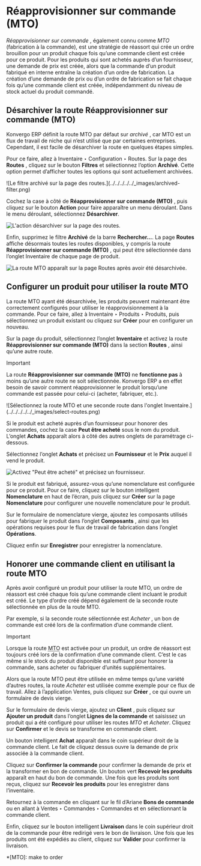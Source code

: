 # Réapprovisionner sur commande (MTO)

_Réapprovisionner sur commande_ , également connu comme _MTO_ (fabrication à
la commande), est une stratégie de réassort qui crée un ordre brouillon pour
un produit chaque fois qu’une commande client est créée pour ce produit. Pour
les produits qui sont achetés auprès d’un fournisseur, une demande de prix est
créée, alors que la commande d’un produit fabriqué en interne entraîne la
création d’un ordre de fabrication. La création d’une demande de prix ou d’un
ordre de fabrication se fait chaque fois qu’une commande client est créée,
indépendamment du niveau de stock actuel du produit commandé.

## Désarchiver la route Réapprovisionner sur commande (MTO)

Konvergo ERP définit la route MTO par défaut sur _archivé_ , car MTO est un flux de
travail de niche qui n’est utilisé que par certaines entreprises. Cependant,
il est facile de désarchiver la route en quelques étapes simples.

Pour ce faire, allez à Inventaire ‣ Configuration ‣ Routes. Sur la page des
**Routes** , cliquez sur le bouton **Filtres** et sélectionnez l’option
**Archivé**. Cette option permet d’afficher toutes les options qui sont
actuellement archivées.

![Le filtre archivé sur la page des routes.](../../../../../_images/archived-
filter.png)

Cochez la case à côté de **Réapprovisionner sur commande (MTO)** , puis
cliquez sur le bouton **Action** pour faire apparaître un menu déroulant. Dans
le menu déroulant, sélectionnez **Désarchiver**.

![L'action désarchiver sur la page des
routes.](../../../../../_images/unarchive-button.png)

Enfin, supprimez le filtre **Archivé** de la barre **Rechercher…**. La page
**Routes** affiche désormais toutes les routes disponibles, y compris la route
**Réapprovisionner sur commande (MTO)** , qui peut être sélectionnée dans
l’onglet Inventaire de chaque page de produit.

![La route MTO apparaît sur la page Routes après avoir été
désarchivée.](../../../../../_images/unarchived-mto.png)

## Configurer un produit pour utiliser la route MTO

La route MTO ayant été désarchivée, les produits peuvent maintenant être
correctement configurés pour utiliser le réapprovisionnement à la commande.
Pour ce faire, allez à Inventaire ‣ Produits ‣ Produits, puis sélectionnez un
produit existant ou cliquez sur **Créer** pour en configurer un nouveau.

Sur la page du produit, sélectionnez l’onglet **Inventaire** et activez la
route **Réapprovisionner sur commande (MTO)** dans la section **Routes** ,
ainsi qu’une autre route.

<div class="alert alert-warning">
<p class="alert-title">
Important</p><p>La route <b>Réapprovisionner sur commande (MTO)</b> ne <b>fonctionne pas</b> à moins qu’une autre route ne soit sélectionnée. Konvergo ERP a en effet besoin de savoir comment réapprovisionner le produit lorsqu’une commande est passée pour celui-ci (acheter, fabriquer, etc.).</p>
</div> ![Sélectionnez la route MTO et une seconde route dans
l'onglet Inventaire.](../../../../../_images/select-routes.png)

Si le produit est acheté auprès d’un fournisseur pour honorer des commandes,
cochez la case **Peut être acheté** sous le nom du produit. L’onglet
**Achats** apparaît alors à côté des autres onglets de paramétrage ci-dessous.

Sélectionnez l’onglet **Achats** et précisez un **Fournisseur** et le **Prix**
auquel il vend le produit.

![Activez "Peut être acheté" et précisez un
fournisseur.](../../../../../_images/specify-vendor.png)

Si le produit est fabriqué, assurez-vous qu’une nomenclature est configurée
pour ce produit. Pour ce faire, cliquez sur le bouton intelligent
**Nomenclature** en haut de l’écran, puis cliquez sur **Créer** sur la page
**Nomenclature** pour configurer une nouvelle nomenclature pour le produit.

Sur le formulaire de nomenclature vierge, ajoutez les composants utilisés pour
fabriquer le produit dans l’onglet **Composants** , ainsi que les opérations
requises pour le flux de travail de fabrication dans l’onglet **Opérations**.

Cliquez enfin sur **Enregistrer** pour enregistrer la nomenclature.

## Honorer une commande client en utilisant la route MTO

Après avoir configuré un produit pour utiliser la route MTO, un ordre de
réassort est créé chaque fois qu’une commande client incluant le produit est
créé. Le type d’ordre créé dépend également de la seconde route sélectionnée
en plus de la route MTO.

Par exemple, si la seconde route sélectionnée est _Acheter_ , un bon de
commande est créé lors de la confirmation d’une commande client.

<div class="alert alert-warning">
<p class="alert-title">
Important</p><p>Lorsque la route <abbr title="make to order">MTO</abbr> est activée pour un produit, un ordre de réassort est toujours créé lors de la confirmation d’une commande client. C’est le cas même si le stock du produit disponible est suffisant pour honorer la commande, sans acheter ou fabriquer d’unités supplémentaires.</p>
</div>

Alors que la route MTO peut être utilisée en même temps qu’une variété
d’autres routes, la route _Acheter_ est utilisée comme exemple pour ce flux de
travail. Allez à l’application Ventes, puis cliquez sur **Créer** , ce qui
ouvre un formulaire de devis vierge.

Sur le formulaire de devis vierge, ajoutez un **Client** , puis cliquez sur
**Ajouter un produit** dans l’onglet **Lignes de la commande** et saisissez un
produit qui a été configuré pour utiliser les routes _MTO_ et _Acheter_.
Cliquez sur **Confirmer** et le devis se transforme en commande client.

Un bouton intelligent **Achat** apparaît dans le coin supérieur droit de la
commande client. Le fait de cliquez dessus ouvre la demande de prix associée à
la commande client.

Cliquez sur **Confirmer la commande** pour confirmer la demande de prix et la
transformer en bon de commande. Un bouton vert **Recevoir les produits**
apparaît en haut du bon de commande. Une fois que les produits sont reçus,
cliquez sur **Recevoir les produits** pour les enregistrer dans l’inventaire.

Retournez à la commande en cliquant sur le fil d’Ariane **Bons de commande**
ou en allant à Ventes ‣ Commandes ‣ Commandes et en sélectionnant la commande
client.

Enfin, cliquez sur le bouton intelligent **Livraison** dans le coin supérieur
droit de la commande pour être redirigé vers le bon de livraison. Une fois que
les produits ont été expédiés au client, cliquez sur **Valider** pour
confirmer la livraison.

  *[MTO]: make to order

